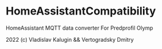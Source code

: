 # HomeAssistantCompatibility
HomeAssistant MQTT data converter For Predprofil Olymp

2022 (c) Vladislav Kalugin && Vertogradsky Dmitry